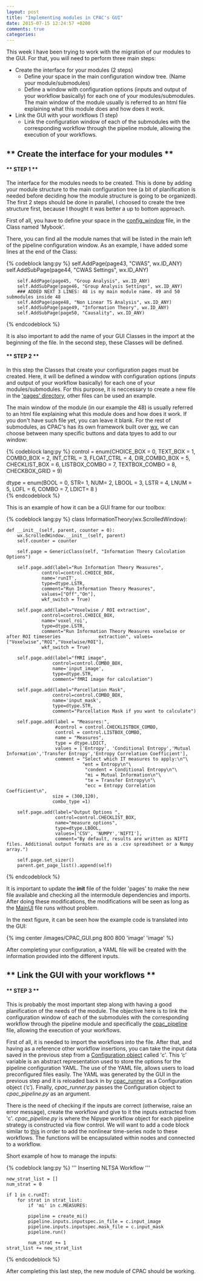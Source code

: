 ```yaml
---
layout: post
title: "Implementing modules in CPAC's GUI"
date: 2015-07-15 12:24:57 +0200
comments: true
categories: 
---
```




This week I have been trying to work with the migration of our modules to the GUI. For that, you will need to perform three main steps:

- Create the interface for your modules (2 steps)
   - Define your space in the main configuration window tree. (Name your module/submodules)
   - Define a window with configuration options (inputs and output of your workflow basically) for each one of your modules/submodules. The main window of the module usually is referred to an html file explaining what this module does and how does it work.
- Link the GUI with your workflows (1 step)
   - Link the configuration window of each of the submodules with the corresponding workflow through the pipeline module, allowing the execution of your workflows. 

## ** Create the interface for your modules **

#### ** STEP 1 **

The interface for the modules needs to be created. This is done by adding your module structure to the main configuration tree (a bit of planification is needed before deciding how the module structure is going to be organized). The first 2 steps should be done in parallel, I choosed to create the tree structure first, because I thought it was better a up to bottom approach.

First of all, you have to define your space in the [config_window](https://github.com/FCP-INDI/C-PAC/blob/master/CPAC/GUI/interface/windows/config_window.py) file, in the Class named 'Mybook'. 

There, you can find all the module names that will be listed in the main left of the pipeline configuration window. As an example, I have added some lines at the end of the Class:

{% codeblock lang:py %}
 	self.AddPage(page43, "CWAS", wx.ID_ANY)
        self.AddSubPage(page44, "CWAS Settings", wx.ID_ANY)

        self.AddPage(page45, "Group Analysis", wx.ID_ANY)
        self.AddSubPage(page46, "Group Analysis Settings", wx.ID_ANY)
        ### ADDED NEXT 3 LINES: 48 is my main module name. 49 and 50 submodules inside 48
        self.AddPage(page48, "Non Linear TS Analysis", wx.ID_ANY)
        self.AddSubPage(page49, "Information Theory", wx.ID_ANY)
        self.AddSubPage(page50, "Causality", wx.ID_ANY)
{% endcodeblock %}

It is also important to add the name of your GUI Classes in the import at the beginning of the file. In the second step, these Classes will be defined.

#### ** STEP 2 **

In this step the Classes that create your configuration pages must be created. Here, it will be defined a window with configuration options (inputs and output of your workflow basically) for each one of your modules/submodules. For this purpose, it is neccessary to create a new file in the ['pages' directory](https://github.com/FCP-INDI/C-PAC/tree/master/CPAC/GUI/interface/pages), other files can be used an example. 

The main window of the module (in our example the 48) is usually referred to an html file explaining what this module does and how does it work. If you don't have such file yet, you can leave it blank. For the rest of submodules, as CPAC's has its own framework built over [wx](http://www.wxpython.org/), we can choose between many specific buttons and data tpyes to add to our window:

{% codeblock lang:py %}
control = enum(CHOICE_BOX = 0, 
               TEXT_BOX = 1, 
               COMBO_BOX = 2,
               INT_CTRL = 3,
               FLOAT_CTRL = 4,
               DIR_COMBO_BOX = 5,
               CHECKLIST_BOX = 6,
               LISTBOX_COMBO = 7,
               TEXTBOX_COMBO = 8,
               CHECKBOX_GRID = 9)

dtype = enum(BOOL = 0,
             STR= 1,
             NUM= 2,
             LBOOL = 3,
             LSTR = 4,
             LNUM = 5,
             LOFL = 6,
             COMBO = 7,
             LDICT= 8 )  
{% endcodeblock %}

This is an example of how it can be a GUI frame for our toolbox:

{% codeblock lang:py %}
class InformationTheory(wx.ScrolledWindow):
    
    def __init__(self, parent, counter = 0):
        wx.ScrolledWindow.__init__(self, parent)        
        self.counter = counter

        self.page = GenericClass(self, "Information Theory Calculation Options")
        
        self.page.add(label="Run Information Theory Measures", 
                 control=control.CHOICE_BOX, 
                 name='runIT', 
                 type=dtype.LSTR, 
                 comment="Run Information Theory Measures", 
                 values=["Off","On"],
                 wkf_switch = True)
                 
        self.page.add(label="Voxelwise / ROI extraction", 
                 control=control.CHOICE_BOX, 
                 name='voxel_roi', 
                 type=dtype.LSTR, 
                 comment="Run Information Theory Measures voxelwise or after ROI timeseries 			 extraction", values=["Voxelwise","ROI","Voxelwise/ROI"],
                 wkf_switch = True)         
        
        self.page.add(label="fMRI image", 
                     control=control.COMBO_BOX, 
                     name='input_image', 
                     type=dtype.STR, 
                     comment="fMRI image for calculation")
       
        self.page.add(label="Parcellation Mask", 
                     control=control.COMBO_BOX, 
                     name='input_mask', 
                     type=dtype.STR, 
                     comment="Parcellation Mask if you want to calculate")

        self.page.add(label = "Measures:",
                      #control = control.CHECKLISTBOX_COMBO,
                      control = control.LISTBOX_COMBO,
                      name = "Measures",
                      type = dtype.LDICT,
                      values = ['Entropy', 'Conditional Entropy','Mutual Information','Transfer Entropy','Entropy Correlation Coefficient'],
                      comment = "Select which IT measures to apply:\n"\
                                "ent = Entropy\n"\
                                 "condent = Conditional Entropy\n"\
                                 "mi = Mutual Information\n"\
                                 "te = Transfer Entropy\n"\
                                 "ecc = Entropy Correlation Coefficient\n",
                     size = (300,120),
                     combo_type =1)
     
        self.page.add(label="Output Options ",
                      control=control.CHECKLIST_BOX,
                      name="measure_options",
                      type=dtype.LBOOL,
                      values=['CSV', 'NUMPY','NIFTI'],
                      comment="By default, results are written as NIFTI files. Additional output formats are as a .csv spreadsheet or a Numpy array.")

        self.page.set_sizer()
        parent.get_page_list().append(self)        
{% endcodeblock %}

It is important to update the __init__ file of the folder 'pages' to make the new file available and checking all the intermodule dependencies and imports. 
After doing these modifications, the modifications will be seen as long as the [MainUI](https://github.com/FCP-INDI/C-PAC/blob/master/CPAC/GUI/mainUI.py) file runs without problem. 

In the next figure, it can be seen how the example code is translated into the GUI:

{% img center /images/CPAC_GUI.png 800 800 'image' 'image' %}

After completing your configuration, a YAML file will be created with the information provided into the different inputs. 

## ** Link the GUI with your workflows **

#### ** STEP 3 **

This is probably the most important step along with having a good planification of the needs of the module. The objective here is to link the configuration window of each of the submodules with the corresponding workflow through the pipeline module and specifically the [cpac_pipeline](https://github.com/FCP-INDI/C-PAC/blob/master/CPAC/pipeline/cpac_pipeline.py) file, allowing the execution of your workflows. 

First of all, it is needed to import the workflows into the file. After that, and having as a reference other workflow insertions, you can take the input data saved in the previous step from a [Configuration object](https://github.com/FCP-INDI/C-PAC/blob/master/CPAC/utils/configuration.py) called 'c'. This ‘c’ variable is an abstract representation used to store the options for the pipeline configuration YAML. The use of the YAML file, allows users to load preconfigured files easily. 
The YAML was generated by the GUI in the previous step and it is reloaded back in by [cpac_runner](https://github.com/FCP-INDI/C-PAC/blob/afbc30e28e4c282847920119e922953690835d36/CPAC/pipeline/cpac_runner.py#L381)  as a Configuration object (‘c’).  Finally, _cpac_runner.py_ passes the Configuration object to _cpac_pipeline.py_ as an argument.

There is the need of checking if the inputs are correct (otherwise, raise an error message), create the workflow and give to it the inputs extracted from 'c'. 
_cpac_pipeline.py_ is where the Nipype workflow object for each pipeline strategy is constructed via flow control. We will want to add a code block similar to [this](https://github.com/FCP-INDI/C-PAC/blob/master/CPAC/pipeline/cpac_pipeline.py#L3028-L3197)  in order to add the nonlinear time-series node to these workflows.  The functions will be encapsulated within nodes and connected to a workflow.


Short example of how to manage the inputs:

{% codeblock lang:py %}
    '''
    Inserting NLTSA
    Workflow
    '''
    
    new_strat_list = []
    num_strat = 0

    if 1 in c.runIT:
        for strat in strat_list:
            if 'mi' in c.MEASURES:

            pipeline = create_mi()
            pipeline.inputs.inputspec.in_file = c.input_image
            pipeline.inputs.inputspec.mask_file = c.input_mask
            pipeline.run()

            num_strat += 1
    strat_list += new_strat_list
{% endcodeblock %}


After completing this last step, the new module of CPAC should be working. 

